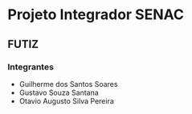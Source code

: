 # Projeto Integrador SENAC
## FUTIZ
### Integrantes 
- Guilherme dos Santos Soares
- Gustavo Souza Santana
- Otavio Augusto Silva Pereira
